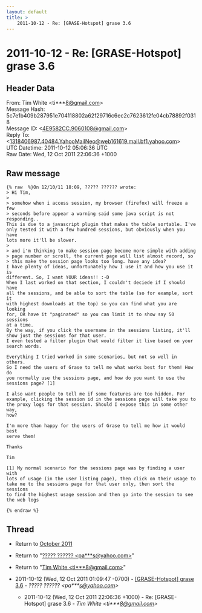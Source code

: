 ```yaml
---
layout: default
title: >
    2011-10-12 - Re: [GRASE-Hotspot] grase 3.6
---
```


# 2011-10-12 - Re: [GRASE-Hotspot] grase 3.6

## Header Data

From: Tim White \<ti***8@gmail.com\><br>
Message Hash: 5c7e1b409b287951e704118802a62f29716c6ec2c7623612fe04cb78892f0318<br>
Message ID: \<4E9582CC.9060108@gmail.com\><br>
Reply To: \<1318406987.40484.YahooMailNeo@web161619.mail.bf1.yahoo.com\><br>
UTC Datetime: 2011-10-12 05:06:36 UTC<br>
Raw Date: Wed, 12 Oct 2011 22:06:36 +1000<br>

## Raw message

```
{% raw  %}On 12/10/11 18:09, ????? ?????? wrote:
> Hi Tim,
>
> somehow when i access session, my browser (firefox) will freeze a few 
> seconds before appear a warning said some java script is not responding..
This is due to a javascript plugin that makes the table sortable. I've 
only tested it with a few hundred sessions, but obviously when you have 
lots more it'll be slower.
>
> and i'm thinking to make session page become more simple with adding 
> page number or scroll, the current page will list almost record, so 
> this make the session page looks too long. have any idea?
I have plenty of ideas, unfortunately how I use it and how you use it is 
different. So, I want YOUR ideas!! :-D
When I last worked on that section, I couldn't deciede if I should have 
all the sessions, and be able to sort the table (so for example, sort it 
with highest downloads at the top) so you can find what you are looking 
for, OR have it "paginated" so you can limit it to show say 50 sessions 
at a time.
By the way, if you click the username in the sessions listing, it'll 
show just the sessions for that user.
I even tested a filter plugin that would filter it live based on your 
search words.

Everything I tried worked in some scenarios, but not so well in others. 
So I need the users of Grase to tell me what works best for them! How do 
you normally use the sessions page, and how do you want to use the 
sessions page? [1]

I also want people to tell me if some features are too hidden. For 
example, clicking the session id in the sessions page will take you to 
the proxy logs for that session. Should I expose this in some other way, 
how?

I'm more than happy for the users of Grase to tell me how it would best 
serve them!

Thanks

Tim

[1] My normal scenario for the sessions page was by finding a user with 
lots of usage (in the user listing page), then click on their usage to 
take me to the sessions page for that user only, then sort the sessions 
to find the highest usage session and then go into the session to see 
the web logs

{% endraw %}
```

## Thread

+ Return to [October 2011](/archive/2011/10)

+ Return to "[????? ?????? <pa***s<span>@</span>yahoo.com>](/authors/pa___s_at_yahoo_com)"
+ Return to "[Tim White <ti***8<span>@</span>gmail.com>](/authors/ti___8_at_gmail_com)"

+ 2011-10-12 (Wed, 12 Oct 2011 01:09:47 -0700) - [[GRASE-Hotspot] grase 3.6](/archive/2011/10/053ebeb11e0e2a9450d93204e0643e688705b01601cc33fa0eabec35270a44d0) - _????? ?????? \<pa***s@yahoo.com\>_
  + 2011-10-12 (Wed, 12 Oct 2011 22:06:36 +1000) - Re: [GRASE-Hotspot] grase 3.6 - _Tim White \<ti***8@gmail.com\>_

